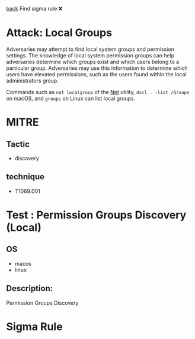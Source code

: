 
[back](../index.md)
Find sigma rule :x: 

# Attack: Local Groups 

Adversaries may attempt to find local system groups and permission settings. The knowledge of local system permission groups can help adversaries determine which groups exist and which users belong to a particular group. Adversaries may use this information to determine which users have elevated permissions, such as the users found within the local administrators group.

Commands such as <code>net localgroup</code> of the [Net](https://attack.mitre.org/software/S0039) utility, <code>dscl . -list /Groups</code> on macOS, and <code>groups</code> on Linux can list local groups.

# MITRE
## Tactic
  - discovery


## technique
  - T1069.001


# Test : Permission Groups Discovery (Local)
## OS
  - macos
  - linux


## Description:
Permission Groups Discovery


# Sigma Rule

